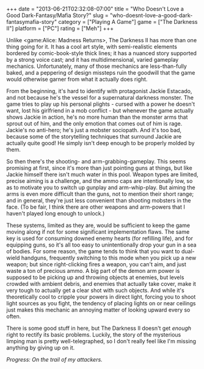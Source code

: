 +++
date = "2013-06-21T02:32:08-07:00"
title = "Who Doesn't Love a Good Dark-Fantasy/Mafia Story?"
slug = "who-doesnt-love-a-good-dark-fantasymafia-story"
category = ["Playing A Game"]
game = ["The Darkness II"]
platform = ["PC"]
rating = ["Meh"]
+++

Unlike <game:Alice: Madness Returns>, The Darkness II has more than one thing going for it.  It has a cool art style, with semi-realistic elements bordered by comic-book-style thick lines; it has a nuanced story supported by a strong voice cast; and it has multidimensional, varied gameplay mechanics.  Unfortunately, many of those mechanics are less-than-fully baked, and a peppering of design missteps ruin the goodwill that the game would otherwise garner from what it actually does right.

From the beginning, it's hard to identify with protagonist Jackie Estacado, and not because he's the vessel for a supernatural darkness monster.  The game tries to play up his personal plights - cursed with a power he doesn't want, lost his girlfriend in a mob conflict - but whenever the game actually shows Jackie in action, he's no more human than the monster arms that sprout out of him, and the only emotion that comes out of him is rage.  Jackie's no anti-hero; he's just a mobster sociopath.  And it's too bad, because some of the storytelling techniques that surround Jackie are actually quite good!  He simply isn't deep enough to be properly molded by them.

So then there's the shooting- and arm-grabbing-gameplay.  This seems promising at first, since it's more than just pointing guns at things, but like Jackie himself there isn't much water in this pool.  Weapon types are limited, precise aiming is a challenge, and the ammo caps are intentionally low, so as to motivate you to switch up gunplay and arm-whip-play.  But aiming the arms is even more difficult than the guns, not to mention their short range; and in general, they're just less convenient than shooting mobsters in the face.  (To be fair, I think there are other weapons and arm-powers that I haven't played long enough to unlock.)

These systems, limited as they are, would be sufficient to keep the game moving along if not for some significant implementation flaws.  The same key is used for consuming downed enemy hearts (for refilling life), and for equipping guns, so it's all too easy to unintentionally drop your gun in a sea of bodies.  For some reason, the game tends to think that you want to dual-wield handguns, frequently switching to this mode when you pick up a new weapon; but since right-clicking fires a weapon, you can't aim, and just waste a ton of precious ammo.  A big part of the demon arm power is supposed to be picking up and throwing objects at enemies, but levels crowded with ambient debris, and enemies that actually take cover, make it very tough to actually get a clear shot with such objects.  And while it's theoretically cool to cripple your powers in direct light, forcing you to shoot light sources as you fight, the tendency of placing lights on or near ceilings just makes this mechanic an annoying matter of looking upward every so often.

There is some good stuff in here, but The Darkness II doesn't get <i>enough</i> right to rectify its basic problems.  Luckily, the story of the mysterious limping man is pretty well-telegraphed, so I don't really feel like I'm missing anything by giving up on it.

<i>Progress: On the trail of my attackers.</i>